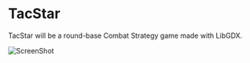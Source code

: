 # TacStar 

TacStar will be a round-base Combat Strategy game made with LibGDX. 

![ScreenShot](http://i.imgur.com/QVA6B6U.jpg)